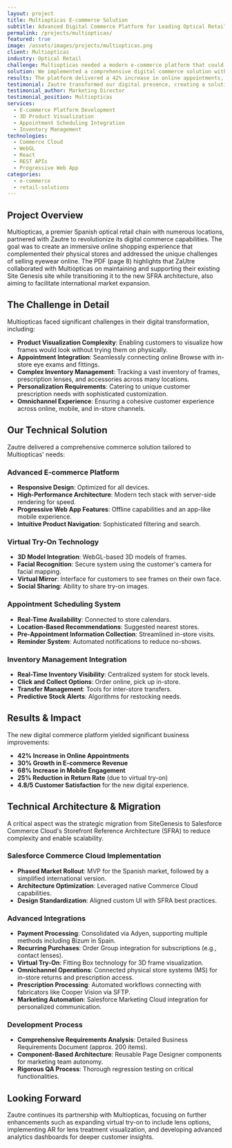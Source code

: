 ```yaml
---
layout: project
title: Multiopticas E-commerce Solution
subtitle: Advanced Digital Commerce Platform for Leading Optical Retailer
permalink: /projects/multiopticas/
featured: true
image: /assets/images/projects/multiopticas.png
client: Multiopticas
industry: Optical Retail
challenge: Multiopticas needed a modern e-commerce platform that could integrate their extensive product catalog, support virtual try-on capabilities, and provide a seamless omnichannel experience for their customers across multiple locations.
solution: We implemented a comprehensive digital commerce solution with advanced product visualization, appointment scheduling integration, and a robust inventory management system that bridges the online-offline customer journey.
results: The platform delivered a 42% increase in online appointments, 30% growth in digital sales, and significantly improved customer satisfaction metrics for both online shopping and in-store pickup experiences.
testimonial: Zautre transformed our digital presence, creating a solution that perfectly balances technical innovation with ease of use. The virtual try-on feature has been a game-changer for our business.
testimonial_author: Marketing Director
testimonial_position: Multiopticas
services:
  - E-commerce Platform Development
  - 3D Product Visualization
  - Appointment Scheduling Integration
  - Inventory Management
technologies:
  - Commerce Cloud
  - WebGL
  - React
  - REST APIs
  - Progressive Web App
categories:
  - e-commerce
  - retail-solutions
---
```


## Project Overview

Multiopticas, a premier Spanish optical retail chain with numerous locations, partnered with Zautre to revolutionize its digital commerce capabilities. The goal was to create an immersive online shopping experience that complemented their physical stores and addressed the unique challenges of selling eyewear online. The PDF (page 8) highlights that ZaUtre collaborated with Multiópticas on maintaining and supporting their existing Site Genesis site while transitioning it to the new SFRA architecture, also aiming to facilitate international market expansion.

## The Challenge in Detail

Multiopticas faced significant challenges in their digital transformation, including:

- **Product Visualization Complexity**: Enabling customers to visualize how frames would look without trying them on physically.
- **Appointment Integration**: Seamlessly connecting online Browse with in-store eye exams and fittings.
- **Complex Inventory Management**: Tracking a vast inventory of frames, prescription lenses, and accessories across many locations.
- **Personalization Requirements**: Catering to unique customer prescription needs with sophisticated customization.
- **Omnichannel Experience**: Ensuring a cohesive customer experience across online, mobile, and in-store channels.

## Our Technical Solution

Zautre delivered a comprehensive commerce solution tailored to Multiopticas' needs:

### Advanced E-commerce Platform
- **Responsive Design**: Optimized for all devices.
- **High-Performance Architecture**: Modern tech stack with server-side rendering for speed.
- **Progressive Web App Features**: Offline capabilities and an app-like mobile experience.
- **Intuitive Product Navigation**: Sophisticated filtering and search.

### Virtual Try-On Technology
- **3D Model Integration**: WebGL-based 3D models of frames.
- **Facial Recognition**: Secure system using the customer's camera for facial mapping.
- **Virtual Mirror**: Interface for customers to see frames on their own face.
- **Social Sharing**: Ability to share try-on images.

### Appointment Scheduling System
- **Real-Time Availability**: Connected to store calendars.
- **Location-Based Recommendations**: Suggested nearest stores.
- **Pre-Appointment Information Collection**: Streamlined in-store visits.
- **Reminder System**: Automated notifications to reduce no-shows.

### Inventory Management Integration
- **Real-Time Inventory Visibility**: Centralized system for stock levels.
- **Click and Collect Options**: Order online, pick up in-store.
- **Transfer Management**: Tools for inter-store transfers.
- **Predictive Stock Alerts**: Algorithms for restocking needs.

## Results & Impact

The new digital commerce platform yielded significant business improvements:

- **42% Increase in Online Appointments**
- **30% Growth in E-commerce Revenue**
- **68% Increase in Mobile Engagement**
- **25% Reduction in Return Rate** (due to virtual try-on)
- **4.8/5 Customer Satisfaction** for the new digital experience.

## Technical Architecture & Migration

A critical aspect was the strategic migration from SiteGenesis to Salesforce Commerce Cloud's Storefront Reference Architecture (SFRA) to reduce complexity and enable scalability.

### Salesforce Commerce Cloud Implementation
- **Phased Market Rollout**: MVP for the Spanish market, followed by a simplified international version.
- **Architecture Optimization**: Leveraged native Commerce Cloud capabilities.
- **Design Standardization**: Aligned custom UI with SFRA best practices.

### Advanced Integrations
- **Payment Processing**: Consolidated via Adyen, supporting multiple methods including Bizum in Spain.
- **Recurring Purchases**: Order Group integration for subscriptions (e.g., contact lenses).
- **Virtual Try-On**: Fitting Box technology for 3D frame visualization.
- **Omnichannel Operations**: Connected physical store systems (MS) for in-store returns and prescription access.
- **Prescription Processing**: Automated workflows connecting with fabricators like Cooper Vision via SFTP.
- **Marketing Automation**: Salesforce Marketing Cloud integration for personalized communication.

### Development Process
- **Comprehensive Requirements Analysis**: Detailed Business Requirements Document (approx. 200 items).
- **Component-Based Architecture**: Reusable Page Designer components for marketing team autonomy.
- **Rigorous QA Process**: Thorough regression testing on critical functionalities.

## Looking Forward

Zautre continues its partnership with Multiopticas, focusing on further enhancements such as expanding virtual try-on to include lens options, implementing AR for lens treatment visualization, and developing advanced analytics dashboards for deeper customer insights.